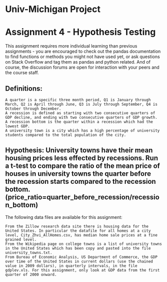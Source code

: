 # Univ-Michigan Project 

# Assignment 4 - Hypothesis Testing

This assignment requires more individual learning than previous assignments - you are encouraged to check out the pandas documentation to find functions or methods you might not have used yet, or ask questions on Stack Overflow and tag them as pandas and python related. And of course, the discussion forums are open for interaction with your peers and the course staff.

## Definitions:

    A quarter is a specific three month period, Q1 is January through March, Q2 is April through June, Q3 is July through September, Q4 is October through December.
    A recession is defined as starting with two consecutive quarters of GDP decline, and ending with two consecutive quarters of GDP growth.
    A recession bottom is the quarter within a recession which had the lowest GDP.
    A university town is a city which has a high percentage of university students compared to the total population of the city.

## Hypothesis: University towns have their mean housing prices less effected by recessions. Run a t-test to compare the ratio of the mean price of houses in university towns the quarter before the recession starts compared to the recession bottom. (price_ratio=quarter_before_recession/recession_bottom)

The following data files are available for this assignment:

    From the Zillow research data site there is housing data for the United States. In particular the datafile for all homes at a city level, City_Zhvi_AllHomes.csv, has median home sale prices at a fine grained level.
    From the Wikipedia page on college towns is a list of university towns in the United States which has been copy and pasted into the file university_towns.txt.
    From Bureau of Economic Analysis, US Department of Commerce, the GDP over time of the United States in current dollars (use the chained value in 2009 dollars), in quarterly intervals, in the file gdplev.xls. For this assignment, only look at GDP data from the first quarter of 2000 onward.

